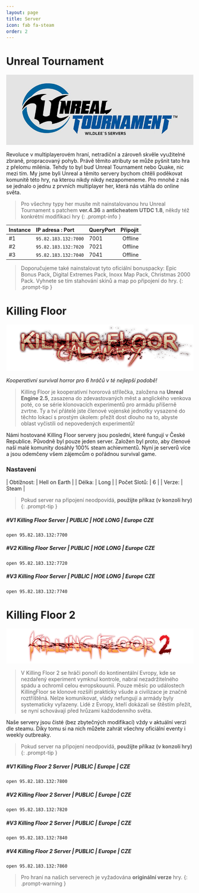 ```yaml
---
layout: page
title: Server
icon: fab fa-steam
order: 2
---
```


# Unreal Tournament

[![ut-srv](/img/page/ut-srv.png)](#unreal-tournament)

Revoluce v multiplayerovém hraní, netradiční a zároveň skvěle využitelné zbraně, propracovaný pohyb. Právě těmito atributy se může pyšnit tato hra z přelomu milénia. Tehdy to byl buď Unreal Tournament nebo Quake, nic mezi tím.
My jsme byli Unreal a těmito servery bychom chtěli poděkovat komunitě této hry, na kterou nikdy nikdy nezapomeneme.
Pro mnohé z nás se jednalo o jednu z prvních multiplayer her, která nás vtáhla do online světa.

> Pro všechny typy her musíte mít nainstalovanou hru Unreal Tournament s patchem **ver.4.36** a **anticheatem UTDC 1.8**, někdy též konkrétní modifikaci hry
{: .prompt-info }

| Instance | IP adresa : Port | QueryPort | Připojit |
| :- | :--------------- | :------ | ------: |
| #1 | `95.82.183.132:7000` | 7001 | Offline |
| #2 | `95.82.183.132:7020` | 7021 | Offline |
| #3 | `95.82.183.132:7040` | 7041 | Offline |

> Doporučujeme také nainstalovat tyto oficiální bonuspacky: Epic Bonus Pack, Digital Extremes Pack, Inoxx Map Pack, Christmas 2000 Pack. Vyhnete se tím stahování skinů a map po připojení do hry.
{: .prompt-tip }

# Killing Floor

[![kf-srv](/img/page/kf-srv.png)](#killing-floor)

*Kooperativní survival horror pro 6 hráčů v té nejlepší podobě!*

> Killing Floor je kooperativní hororová střílečka, založena na __Unreal Engine 2.5__, zasazena do zdevastovaných měst a anglického venkova poté, co se série klonovacích experimentů pro armádu příšerně zvrtne.
Ty a tví přátelé jste členové vojenské jednotky vysazené do těchto lokací s prostým úkolem: přežít dost dlouho na to, abyste oblast vyčistili od nepovedených experimentů!

Námi hostované Killing Floor servery jsou poslední, které fungují v České Republice. Původně byl pouze jeden server. Založen byl proto, aby členové naší malé komunity dosáhly 100% steam achievmentů. Nyní je serverů více a jsou odemčeny všem zájemcům o pořádnou survival game.

### Nastavení

| Obtížnost:   | Hell on Earth |
| Délka:       | Long          |
| Počet Slotů: | 6             |
| Verze:       | Steam         |

> Pokud server na připojení neodpovídá, __použijte příkaz (v konzoli hry)__
{: .prompt-tip }

##### #V1 Killing Floor Server | PUBLIC | HOE LONG | Europe CZE

```console
open 95.82.183.132:7700
```

##### #V2 Killing Floor Server | PUBLIC | HOE LONG | Europe CZE

```console
open 95.82.183.132:7720
```

##### #V3 Killing Floor Server | PUBLIC | HOE LONG | Europe CZE

```console
open 95.82.183.132:7740
```

# Killing Floor 2

[![kf2-srv](/img/page/kf2-srv.png)](#killing-floor-2)

> V Killing Floor 2 se hráči ponoří do kontinentální Evropy, kde se nezdařený experiment vymknul kontrole, nabral nezadržitelného spádu a ochromil celou evropskouunii. Pouze měsíc po událostech KillingFloor se klonové rozšíří prakticky všude a civilizace je značně roztříštěná. Nelze komunikovat, vlády nefungují a armády byly systematicky vyřazeny. Lidé z Evropy, kteří dokázali se štěstím přežít, se nyní schovávají před hrůzami každodenního světa.

Naše servery jsou čisté (bez zbytečných modifikací) vždy v aktuální verzi dle steamu. Díky tomu si na nich můžete zahrát všechny oficiální eventy i weekly outbreaky.

> Pokud server na připojení neodpovídá, __použijte příkaz (v konzoli hry)__
{: .prompt-tip }

##### #V1 Killing Floor 2 Server | PUBLIC | Europe | CZE

```console
open 95.82.183.132:7800
```

##### #V2 Killing Floor 2 Server | PUBLIC | Europe | CZE

```console
open 95.82.183.132:7820
```

##### #V3 Killing Floor 2 Server | PUBLIC | Europe | CZE

```console
open 95.82.183.132:7840
```

##### #V4 Killing Floor 2 Server | PUBLIC | Europe | CZE

```console
open 95.82.183.132:7860
```

> Pro hraní na našich serverech je vyžadována __originální verze__ hry.
{: .prompt-warning }